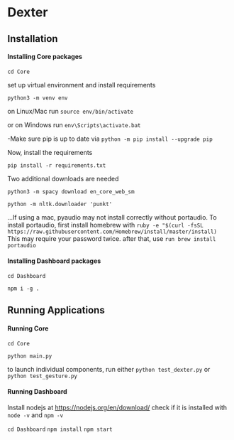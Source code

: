 # Dexter


## Installation

#### Installing Core packages

`cd Core`

set up virtual environment and install requirements

`python3 -m venv env`

on Linux/Mac run `source env/bin/activate`

or on Windows run `env\Scripts\activate.bat`

-Make sure pip is up to date via `python -m pip install --upgrade pip`

Now, install the requirements

`pip install -r requirements.txt`

Two additional downloads are needed

`python3 -m spacy download en_core_web_sm`

`python -m nltk.downloader 'punkt'`

...If using a mac, pyaudio may not install correctly without portaudio.
To install portaudio, first install homebrew with `ruby -e "$(curl -fsSL https://raw.githubusercontent.com/Homebrew/install/master/install)`
This may require your password twice.
after that, use `run brew install portaudio`


#### Installing Dashboard packages

`cd Dashboard`

`npm i -g .`

## Running Applications

#### Running Core

`cd Core`

`python main.py`

to launch individual components, run either `python test_dexter.py` or `python test_gesture.py`

#### Running Dashboard


Install nodejs at https://nodejs.org/en/download/
check if it is installed with 
`node -v`
and
`npm -v`

`cd Dashboard`
 `npm install`
`npm start`
